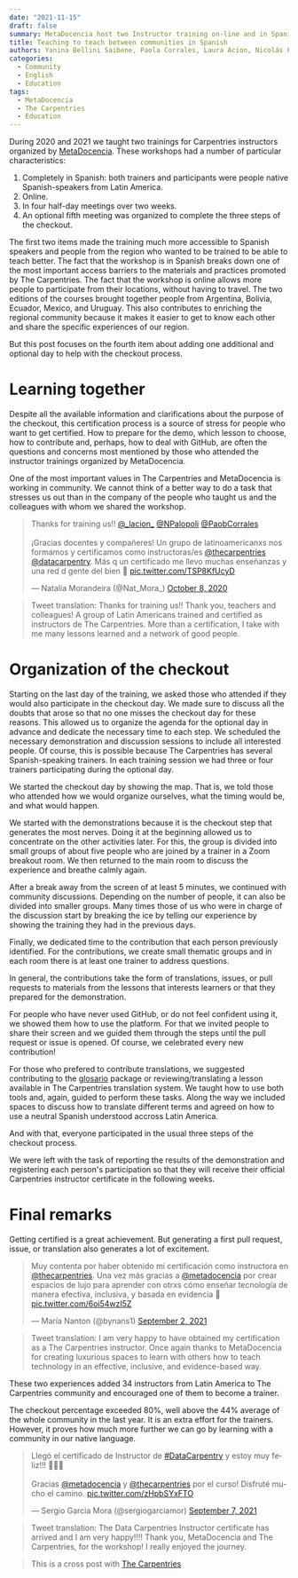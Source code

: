 ```yaml
---
date: "2021-11-15"
draft: false
summary: MetaDocencia host two Instructor training on-line and in Spanish for Latin American 
title: Teaching to teach between communities in Spanish
authors: Yanina Bellini Saibene, Paola Corrales, Laura Acion, Nicolás Palopoli
categories:
  - Community
  - English
  - Education
tags: 
  - MetaDocencia
  - The Carpentries
  - Education
---
```


During 2020 and 2021 we taught two trainings for Carpentries instructors organized by [MetaDocencia](https://www.metadocencia.org/).  These workshops had a number of particular characteristics:

1. Completely in Spanish: both trainers and participants were people native Spanish-speakers from Latin America.
2. Online.
3. In four half-day meetings over two weeks.
4. An optional fifth meeting was organized to complete the three steps of the checkout.

The first two items made the training much more accessible to Spanish speakers and people from the region who wanted to be trained to be able to teach better.  The fact that the workshop is in Spanish breaks down one of the most important access barriers to the materials and practices promoted by The Carpentries. The fact that the workshop is online allows more people to participate from their locations, without having to travel. The two editions of the courses brought together people from Argentina, Bolivia, Ecuador, Mexico, and Uruguay. This also contributes to enriching the regional community because it makes it easier to get to know each other and share the specific experiences of our region.

But this post focuses on the fourth item about adding one additional and optional day to help with the checkout process.

# Learning together

Despite all the available information and clarifications about the purpose of the checkout, this certification process is a source of stress for people who want to get certified. How to prepare for the demo, which lesson to choose, how to contribute and, perhaps, how to deal with GitHub, are often the questions and concerns most mentioned by those who attended the instructor trainings organized by MetaDocencia.

One of the most important values in The Carpentries and MetaDocencia is working in community. We cannot think of a better way to do a task that stresses us out than in the company of the people who taught us and the colleagues with whom we shared the workshop.

<blockquote class="twitter-tweet"><p lang="es" dir="ltr">Thanks for training us!! <a href="https://twitter.com/_lacion_?ref_src=twsrc%5Etfw">@_lacion_</a> <a href="https://twitter.com/NPalopoli?ref_src=twsrc%5Etfw">@NPalopoli</a> <a href="https://twitter.com/PaobCorrales?ref_src=twsrc%5Etfw">@PaobCorrales</a><br><br>¡Gracias docentes y compañeres! Un grupo de latinoamericanxs nos formamos y certificamos como instructoras/es <a href="https://twitter.com/thecarpentries?ref_src=twsrc%5Etfw">@thecarpentries</a> <a href="https://twitter.com/datacarpentry?ref_src=twsrc%5Etfw">@datacarpentry</a>. Más q un certificado me llevo muchas enseñanzas y una red d gente del bien 💜 <a href="https://t.co/TSP8KfUcyD">pic.twitter.com/TSP8KfUcyD</a></p>&mdash; Natalia Morandeira (@Nat_Mora_) <a href="https://twitter.com/Nat_Mora_/status/1314171079758413824?ref_src=twsrc%5Etfw">October 8, 2020</a></blockquote> <script async src="https://platform.twitter.com/widgets.js" charset="utf-8"></script> 

> Tweet translation: Thanks for training us!! Thank you, teachers and colleagues! A group of Latin Americans trained and certified as instructors de The Carpentries. More than a certification, I take with me many lessons learned and a network of good people.



# Organization of the checkout

Starting on the last day of the training, we asked those who attended if they would also participate in the checkout day. We made sure to discuss all the doubts that arose so that no one misses the checkout day for these reasons. This allowed us to organize the agenda for the optional day in advance and dedicate the necessary time to each step. We scheduled the necessary demonstration and discussion sessions to include all interested people. Of course, this is possible because The Carpentries has several Spanish-speaking trainers. In each training session we had three or four trainers participating during the optional day.

We started the checkout day by showing the map. That is, we told those who attended how we would organize ourselves, what the timing would be, and what would happen.

We started with the demonstrations because it is the checkout step that generates the most nerves. Doing it at the beginning allowed us to concentrate on the other activities later. For this, the group is divided into small groups of about five people who are joined by a trainer in a Zoom breakout room. We then returned to the main room to discuss the experience and breathe calmly again.

After a break away from the screen of at least 5 minutes, we continued with community discussions. Depending on the number of people, it can also be divided into smaller groups. Many times those of us who were in charge of the discussion start by breaking the ice by telling our experience by showing the training they had in the previous days. 

Finally, we dedicated time to the contribution that each person previously identified. For the contributions, we create small thematic groups and in each room there is at least one trainer to address questions.

In general, the contributions take the form of translations, issues, or pull requests to materials from the lessons that interests learners or that they prepared for the demonstration.

For people who have never used GitHub, or do not feel confident using it, we showed them how to use the platform. For that we invited people to share their screen and we guided them through the steps until the pull request or issue is opened. Of course, we celebrated every new contribution!

For those who prefered to contribute translations, we suggested contributing to the [glosario](https://github.com/carpentries/glosario) package  or reviewing/translating a lesson available in The Carpentries translation system.  We taught how to use both tools and, again, guided to perform these tasks. Along the way we included spaces to discuss how to translate different terms and agreed on how to use a neutral Spanish understood accross Latin America.

And with that, everyone participated in the usual three steps of the checkout process.

We were left with the task of reporting the results of the demonstration and registering each person's participation so that they will receive their official Carpentries instructor certificate in the following weeks.

# Final remarks

Getting certified is a great achievement. But generating a first pull request, issue, or translation also generates a lot of excitement.

<blockquote class="twitter-tweet"><p lang="es" dir="ltr">Muy contenta por haber obtenido mi certificación como instructora en <a href="https://twitter.com/thecarpentries?ref_src=twsrc%5Etfw">@thecarpentries</a>. Una vez más gracias a <a href="https://twitter.com/metadocencia?ref_src=twsrc%5Etfw">@metadocencia</a> por crear espacios de lujo para aprender con otrxs cómo enseñar tecnología de manera efectiva, inclusiva, y basada en evidencia 👏 <a href="https://t.co/6oi54wzI5Z">pic.twitter.com/6oi54wzI5Z</a></p>&mdash; María Nanton (@bynans1) <a href="https://twitter.com/bynans1/status/1433423668458098697?ref_src=twsrc%5Etfw">September 2, 2021</a></blockquote> <script async src="https://platform.twitter.com/widgets.js" charset="utf-8"></script> 

> Tweet translation: I am very happy to have obtained my certification as a The Carpentries instructor. Once again thanks to MetaDocencia for creating luxurious spaces to learn with others how to teach technology in an effective, inclusive, and evidence-based way.

These two experiences added 34 instructors from Latin America to The Carpentries community and encouraged one of them to become a trainer.

The checkout percentage exceeded 80%, well above the 44% average of the whole community in the last year. It is an extra effort for the trainers. However, it proves how much more further we can go by learning with a community in our native language.

<blockquote class="twitter-tweet"><p lang="es" dir="ltr">Llegó el certificado de Instructor de <a href="https://twitter.com/hashtag/DataCarpentry?src=hash&amp;ref_src=twsrc%5Etfw">#DataCarpentry</a> y estoy muy feliz!!! 🥳🥳🥳<br><br>Gracias <a href="https://twitter.com/metadocencia?ref_src=twsrc%5Etfw">@metadocencia</a> y <a href="https://twitter.com/thecarpentries?ref_src=twsrc%5Etfw">@thecarpentries</a> por el curso! Disfruté mucho el camino. <a href="https://t.co/zHpbSYxFTO">pic.twitter.com/zHpbSYxFTO</a></p>&mdash; Sergio Garcia Mora (@sergiogarciamor) <a href="https://twitter.com/sergiogarciamor/status/1435247271491383296?ref_src=twsrc%5Etfw">September 7, 2021</a></blockquote> <script async src="https://platform.twitter.com/widgets.js" charset="utf-8"></script>

> Tweet translation: The Data Carpentries Instructor certificate has arrived and I am very happy!!!!  Thank you, MetaDocencia and The Carpentries, for the workshop! I really enjoyed the journey.


> This is a cross post with [The Carpentries](https://carpentries.org/blog/2021/11/metadocencia-instructor-training-english/)